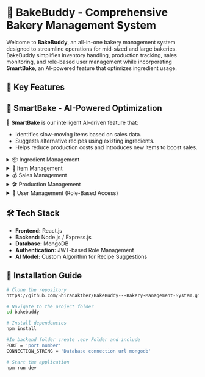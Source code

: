 # 🍞 BakeBuddy - Comprehensive Bakery Management System  

Welcome to **BakeBuddy**, an all-in-one bakery management system designed to streamline operations for mid-sized and large bakeries. BakeBuddy simplifies inventory handling, production tracking, sales monitoring, and role-based user management while incorporating **SmartBake**, an AI-powered feature that optimizes ingredient usage.

## 🌟 Key Features  

## 🧠 SmartBake - AI-Powered Optimization  

🚀 **SmartBake** is our intelligent AI-driven feature that:  
- Identifies slow-moving items based on sales data.  
- Suggests alternative recipes using existing ingredients.  
- Helps reduce production costs and introduces new items to boost sales.  
 

<details>
  <summary>📦 Ingredient Management</summary>
  - Add and manage ingredients used in bakery production.  
  - Track ingredient usage and stock levels in real time.  
  - Maintain supplier details and procurement history.  
  _Developed by: **T.A.P.K. Shameera**_
</details>

<details>
  <summary>🍰 Item Management</summary>
  - Create and categorize bakery items.  
  - Assign ingredients to each item for accurate inventory tracking.  
  - Update item details.
  - Gererate Item Report
  _Developed by: **R.I.S.R. Pinto**_
</details>

<details>
  <summary>💰 Sales Management</summary>
  - Record and manage daily sales transactions.  
  - Generate sales reports for performance analysis.  
  - Track best-selling and slow-moving items.  
  _Developed by: **A.M.D.C.Kumara**_
</details>

<details>
  <summary>🛠️ Production Management</summary>
  - Log daily production batches.  
  - Automatically adjust ingredient inventory based on production.  
  - Monitor production efficiency and wastage.  
  _Developed by: **M.H. Shiran Akther**_
</details>

<details>
  <summary>🔑 User Management (Role-Based Access)</summary>
  - Secure system with admin, staff, and manager roles.  
  - Manage permissions for different levels of access.  
  - Keep track of user activities and logins.  
  _Developed by: **Dilshan Chamikara**_
</details>


## 🛠️ Tech Stack  
- **Frontend:** React.js  
- **Backend:** Node.js / Express.js  
- **Database:** MongoDB  
- **Authentication:** JWT-based Role Management  
- **AI Model:** Custom Algorithm for Recipe Suggestions  

## 📌 Installation Guide  
```bash
# Clone the repository
https://github.com/Shiranakther/BakeBuddy---Bakery-Management-System.git

# Navigate to the project folder
cd bakebuddy

# Install dependencies
npm install

#In backend folder create .env Folder and include
PORT = 'port number'
CONNECTION_STRING = 'Database connection url mongodb'

# Start the application
npm run dev
